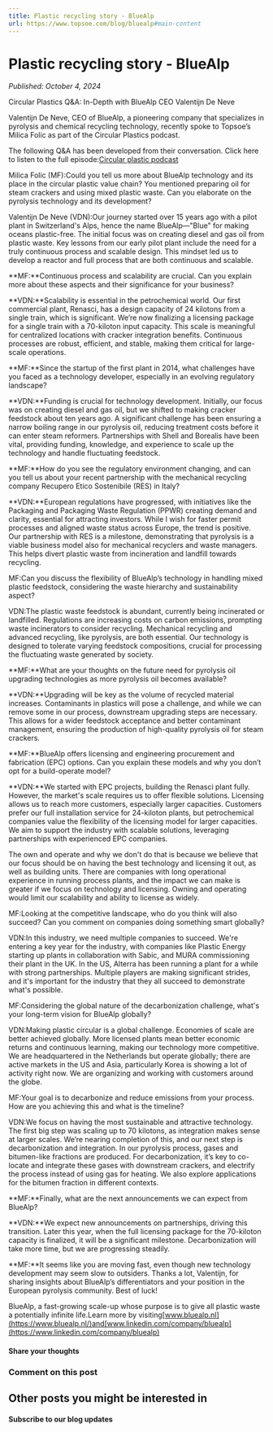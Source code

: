 ```yaml
---
title: Plastic recycling story - BlueAlp
url: https://www.topsoe.com/blog/bluealp#main-content
---
```


# Plastic recycling story - BlueAlp

*Published: October 4, 2024*

Circular Plastics Q&A: In-Depth with BlueAlp CEO Valentijn De Neve

Valentijn De Neve, CEO of BlueAlp, a pioneering company that specializes in pyrolysis and chemical recycling technology, recently spoke to Topsoe’s Milica Folic as part of the Circular Plastics podcast.

The following Q&A has been developed from their conversation. Click here to listen to the full episode:[Circular plastic podcast](/circular-plastic-podcast)

Milica Folic (MF):Could you tell us more about BlueAlp technology and its place in the circular plastic value chain? You mentioned preparing oil for steam crackers and using mixed plastic waste. Can you elaborate on the pyrolysis technology and its development?

Valentijn De Neve (VDN):Our journey started over 15 years ago with a pilot plant in Switzerland's Alps, hence the name BlueAlp—"Blue" for making oceans plastic-free. The initial focus was on creating diesel and gas oil from plastic waste. Key lessons from our early pilot plant include the need for a truly continuous process and scalable design. This mindset led us to develop a reactor and full process that are both continuous and scalable.

**MF:**Continuous process and scalability are crucial. Can you explain more about these aspects and their significance for your business?

**VDN:**Scalability is essential in the petrochemical world. Our first commercial plant, Renasci, has a design capacity of 24 kilotons from a single train, which is significant. We’re now finalizing a licensing package for a single train with a 70-kiloton input capacity. This scale is meaningful for centralized locations with cracker integration benefits. Continuous processes are robust, efficient, and stable, making them critical for large-scale operations.

**MF:**Since the startup of the first plant in 2014, what challenges have you faced as a technology developer, especially in an evolving regulatory landscape?

**VDN:**Funding is crucial for technology development. Initially, our focus was on creating diesel and gas oil, but we shifted to making cracker feedstock about ten years ago. A significant challenge has been ensuring a narrow boiling range in our pyrolysis oil, reducing treatment costs before it can enter steam reformers. Partnerships with Shell and Borealis have been vital, providing funding, knowledge, and experience to scale up the technology and handle fluctuating feedstock.

**MF:**How do you see the regulatory environment changing, and can you tell us about your recent partnership with the mechanical recycling company Recupero Etico Sostenibile (RES) in Italy?

**VDN:**European regulations have progressed, with initiatives like the Packaging and Packaging Waste Regulation (PPWR) creating demand and clarity, essential for attracting investors. While I wish for faster permit processes and aligned waste status across Europe, the trend is positive. Our partnership with RES is a milestone, demonstrating that pyrolysis is a viable business model also for mechanical recyclers and waste managers. This helps divert plastic waste from incineration and landfill towards recycling.

MF:Can you discuss the flexibility of BlueAlp’s technology in handling mixed plastic feedstock, considering the waste hierarchy and sustainability aspect?

VDN:The plastic waste feedstock is abundant, currently being incinerated or landfilled. Regulations are increasing costs on carbon emissions, prompting waste incinerators to consider recycling. Mechanical recycling and advanced recycling, like pyrolysis, are both essential. Our technology is designed to tolerate varying feedstock compositions, crucial for processing the fluctuating waste generated by society.

**MF:**What are your thoughts on the future need for pyrolysis oil upgrading technologies as more pyrolysis oil becomes available?

**VDN:**Upgrading will be key as the volume of recycled material increases. Contaminants in plastics will pose a challenge, and while we can remove some in our process, downstream upgrading steps are necessary. This allows for a wider feedstock acceptance and better contaminant management, ensuring the production of high-quality pyrolysis oil for steam crackers.

**MF:**BlueAlp offers licensing and engineering procurement and fabrication (EPC) options. Can you explain these models and why you don’t opt for a build-operate model?

**VDN:**We started with EPC projects, building the Renasci plant fully. However, the market's scale requires us to offer flexible solutions. Licensing allows us to reach more customers, especially larger capacities. Customers prefer our full installation service for 24-kiloton plants, but petrochemical companies value the flexibility of the licensing model for larger capacities. We aim to support the industry with scalable solutions, leveraging partnerships with experienced EPC companies.

The own and operate and why we don't do that is because we believe that our focus should be on having the best technology and licensing it out, as well as building units. There are companies with long operational experience in running process plants, and the impact we can make is greater if we focus on technology and licensing. Owning and operating would limit our scalability and ability to license as widely.

MF:Looking at the competitive landscape, who do you think will also succeed? Can you comment on companies doing something smart globally?

VDN:In this industry, we need multiple companies to succeed. We're entering a key year for the industry, with companies like Plastic Energy starting up plants in collaboration with Sabic, and MURA commissioning their plant in the UK. In the US, Alterra has been running a plant for a while with strong partnerships. Multiple players are making significant strides, and it's important for the industry that they all succeed to demonstrate what's possible.

MF:Considering the global nature of the decarbonization challenge, what's your long-term vision for BlueAlp globally?

VDN:Making plastic circular is a global challenge. Economies of scale are better achieved globally. More licensed plants mean better economic returns and continuous learning, making our technology more competitive. We are headquartered in the Netherlands but operate globally; there are active markets in the US and Asia, particularly Korea is showing a lot of activity right now. We are organizing and working with customers around the globe.

MF:Your goal is to decarbonize and reduce emissions from your process. How are you achieving this and what is the timeline?

VDN:We focus on having the most sustainable and attractive technology. The first big step was scaling up to 70 kilotons, as integration makes sense at larger scales. We’re nearing completion of this, and our next step is decarbonization and integration. In our pyrolysis process, gases and bitumen-like fractions are produced. For decarbonization, it’s key to co-locate and integrate these gases with downstream crackers, and electrify the process instead of using gas for heating. We also explore applications for the bitumen fraction in different contexts.

**MF:**Finally, what are the next announcements we can expect from BlueAlp?

**VDN:**We expect new announcements on partnerships, driving this transition. Later this year, when the full licensing package for the 70-kiloton capacity is finalized, it will be a significant milestone. Decarbonization will take more time, but we are progressing steadily.

**MF:**It seems like you are moving fast, even though new technology development may seem slow to outsiders. Thanks a lot, Valentijn, for sharing insights about BlueAlp’s differentiators and your position in the European pyrolysis community. Best of luck!

BlueAlp, a fast-growing scale-up whose purpose is to give all plastic waste a potentially infinite life.Learn more by visiting[www.bluealp.nl](https://www.bluealp.nl/)and[www.linkedin.com/company/bluealp](https://www.linkedin.com/company/bluealp)

#### Share your thoughts

### Comment on this post

## Other posts you might be interested in

#### Subscribe to our blog updates